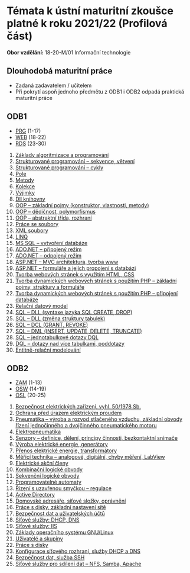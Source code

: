 # Témata k ústní maturitní zkoušce platné k roku 2021/22 (Profilová část)
**Obor vzdělání:** 18-20-M/01 Informační technologie

## Dlouhodobá maturitní práce
- Zadaná zadavatelem / učitelem
- Při pokrytí aspoň jednoho předmětu z ODB1 i ODB2 odpadá praktická maturitní práce
## ODB1
- [PRG](https://github.com/SPSOAFM-IT18/maturita/tree/main/ICT/PRG) (1-17)
- [WEB](https://github.com/SPSOAFM-IT18/maturita/tree/main/ICT/WEB) (18-22)
- [RDS](https://github.com/SPSOAFM-IT18/maturita/tree/main/ICT/RDS) (23-30)

1. [Základy algoritmizace a programování](https://github.com/SPSOAFM-IT18/maturita/blob/main/PRG/01-zaklady-algoritmizace-a-programovani.md)
2. [Strukturované programování – sekvence, větvení](https://github.com/SPSOAFM-IT18/maturita/blob/main/PRG/02-strukturovane-programovani-sekvence.md)
3. [Strukturované programování – cykly](https://github.com/SPSOAFM-IT18/maturita/blob/main/ICT/PRG/03-Strukturovane-programovani-cykly.md)
4. [Pole](https://github.com/SPSOAFM-IT18/maturita/blob/main/ICT/PRG/04-Pole.md)
5. [Metody](https://github.com/SPSOAFM-IT18/maturita/blob/main/ICT/PRG/05-Metody.md)
6. [Kolekce](https://github.com/SPSOAFM-IT18/maturita/blob/main/ICT/PRG/06-Kolekce.md)
7. [Výjimky](https://github.com/SPSOAFM-IT18/maturita/blob/main/ICT/PRG/07-V%C3%BDjimky.md)
8. [Dll knihovny](https://github.com/SPSOAFM-IT18/maturita/blob/main/ICT/PRG/08-Dll-knihovny.md)
9. [OOP – základní pojmy (konstruktor, vlastnosti, metody)](https://github.com/SPSOAFM-IT18/maturita/blob/main/ICT/PRG/09-OOP-z%C3%A1kladn%C3%AD-pojmy(konstruktor%2Cvlastnosti%2Cmetody).md)
10. [OOP – dědičnost, polymorfismus](https://github.com/SPSOAFM-IT18/maturita/blob/main/ICT/PRG/10-OOP-d%C4%9Bdi%C4%8Dnost%2Cpolymorfismus.md)
11. [OOP – abstraktní třída, rozhraní](https://github.com/SPSOAFM-IT18/maturita/blob/main/ICT/PRG/11-OOP-abstraktn%C3%AD-t%C5%99%C3%ADda%2Crozhran%C3%AD.md)
12. [Práce se soubory](https://github.com/SPSOAFM-IT18/maturita/blob/main/ICT/PRG/12-Pr%C3%A1ce-se-soubory.md)
13. [XML soubory](https://github.com/SPSOAFM-IT18/maturita/blob/main/ICT/PRG/13-XML-soubory.md)
14. [LINQ](https://github.com/SPSOAFM-IT18/maturita/blob/main/ICT/PRG/14-LINQ.md)
15. [MS SQL – vytvoření databáze](https://github.com/SPSOAFM-IT18/maturita/blob/main/ICT/PRG/15-MS-SQL.md)
16. [ADO.NET – připojený režim](https://github.com/SPSOAFM-IT18/maturita/blob/main/ICT/PRG/16-ADO.NET-p%C5%99ipojen%C3%BD-re%C5%BEim.md)
17. [ADO.NET – odpojený režim](https://github.com/SPSOAFM-IT18/maturita/blob/main/ICT/PRG/17-ADO.NET-odpojen%C3%BD-re%C5%BEim.md)
18. [ASP.NET – MVC architektura, tvorba www](https://github.com/SPSOAFM-IT18/maturita/blob/main/ICT/WEB/18-ASP.NET-MVC-architektura%2Ctvorba-www.md)
19. [ASP.NET – formuláře a jejích propojení s databázi](https://github.com/SPSOAFM-IT18/maturita/blob/main/ICT/WEB/19-ASP.NET-formul%C3%A1%C5%99e-a-jejich-propojen%C3%AD-s-datab%C3%A1z%C3%AD.md)
20. [Tvorba webových stránek s využitím HTML, CSS](https://github.com/SPSOAFM-IT18/maturita/blob/main/ICT/WEB/20-Tvorba-webov%C3%BDch-str%C3%A1nek-s-vyu%C5%BEit%C3%ADm-HTML%2CCSS.md)
21. [Tvorba dynamických webových stránek s použitím PHP – základní pojmy, struktury a formuláře](https://github.com/SPSOAFM-IT18/maturita/blob/main/ICT/WEB/21-Tvorba-dynamick%C3%BDch-webov%C3%BDch-str%C3%A1nek-s-pou%C5%BEit%C3%ADm-PHP-z%C3%A1kladn%C3%AD-pojmy%2Cstruktury-a-formul%C3%A1%C5%99e.md)
22. [Tvorba dynamických webových stránek s použitím PHP – připojení databáze](https://github.com/SPSOAFM-IT18/maturita/blob/main/ICT/WEB/22-Tvorba-dynamick%C3%BDch-webov%C3%BDch-str%C3%A1nek-s-pou%C5%BEit%C3%ADm-PHP-p%C5%99ipojen%C3%AD-datab%C3%A1ze.md)
23. [Relační datový model](https://github.com/SPSOAFM-IT18/maturita/blob/main/ICT/RDS/23-Rela%C4%8Dn%C3%AD-datab%C3%A1zov%C3%BD-model.md)
24. [SQL – DLL (syntaxe jazyka SQL CREATE, DROP)](https://github.com/SPSOAFM-IT18/maturita/blob/main/ICT/RDS/24-SQL-DLL(syntaxe-jazyka-SQL-CREATE%2CDROP).md)
25. [SQL – DLL (změna struktury tabulek)](https://github.com/SPSOAFM-IT18/maturita/blob/main/ICT/RDS/25-SQL-DLL(zm%C4%9Bna-struktury-tabulek).md)
26. [SQL – DCL (GRANT, REVOKE)](https://github.com/SPSOAFM-IT18/maturita/blob/main/ICT/RDS/26-SQL-DCL(GRANT%2CREVOKE).md)
27. [SQL – DML (INSERT, UPDATE, DELETE, TRUNCATE)](https://github.com/SPSOAFM-IT18/maturita/blob/main/ICT/RDS/27-SQL-DML(INSERT%2CUPDATE%2CDELETE%2CTRUNCATE).md)
28. [SQL – jednotabulkové dotazy DQL](https://github.com/SPSOAFM-IT18/maturita/blob/main/ICT/RDS/28-SQL-jednotabulkov%C3%A9-dotazy-DQL.md)
29. [DQL – dotazy nad více tabulkami, poddotazy](https://github.com/SPSOAFM-IT18/maturita/blob/main/ICT/RDS/29-DQL-dotazy-nad-v%C3%ADce-tabulkami%2Cpoddotazy.md)
30. [Entitně-relační modelování](https://github.com/SPSOAFM-IT18/maturita/blob/main/ICT/RDS/30-Entitn%C4%9B-rela%C4%8Dn%C3%AD-modelov%C3%A1n%C3%AD.md)

## ODB2
- [ZAM](https://github.com/SPSOAFM-IT18/maturita/tree/main/ICT/ZAM) (1-13)
- [OSW](https://github.com/SPSOAFM-IT18/maturita/tree/main/ICT/OSW) (14-19)
- [OSL](https://github.com/SPSOAFM-IT18/maturita/tree/main/ICT/OSL) (20-25)

1. [Bezpečnost elektrických zařízení, vyhl. 50/1978 Sb.](https://github.com/SPSOAFM-IT18/maturita/blob/main/ICT/ZAM/01-Bezpe%C4%8Dnost-elektrick%C3%BDch-za%C5%99%C3%ADzen%C3%AD%2Cvyhl.-50-1978-Sb.md)
2. [Ochrana před úrazem elektrickým proudem](https://github.com/SPSOAFM-IT18/maturita/blob/main/ICT/ZAM/02-Ochrana-p%C5%99ed-%C3%BArazem-elektrick%C3%BDm-proudem.md)
3. [Pneumatika – výroba a rozvod stlačeného vzduchu, základní obvody řízení jednočinného a dvojčinného pneumatického motoru](https://github.com/SPSOAFM-IT18/maturita/blob/main/ICT/ZAM/03-Pneumatika-v%C3%BDroba-a-rozvod-stla%C4%8Den%C3%A9ho-vzduchu%2Cz%C3%A1kladn%C3%AD-obvody-%C5%99%C3%ADzen%C3%AD-jedno%C4%8Dinn%C3%A9ho-a-dvoj%C4%8Dinn%C3%A9ho-pneumatick%C3%A9ho-motoru.md)
4. [Elektropneumatika](https://github.com/SPSOAFM-IT18/maturita/blob/main/ICT/ZAM/04-Elektropneumatika.md)
5. [Senzory – definice, dělení, principy činnosti, bezkontaktní snímače](https://github.com/SPSOAFM-IT18/maturita/blob/main/ICT/ZAM/05-Senzory-definice%2Cd%C4%9Blen%C3%AD%2Cprincipy-%C4%8Dinnosti%2Cbezkontaktn%C3%AD-sn%C3%ADma%C4%8De.md)
6. [Výroba elektrické energie, generátory](https://github.com/SPSOAFM-IT18/maturita/blob/main/ICT/ZAM/06-V%C3%BDroba-elektrick%C3%A9-energie%2Cgener%C3%A1tory.md)
7. [Přenos elektrické energie, transformátory](https://github.com/SPSOAFM-IT18/maturita/blob/main/ICT/ZAM/07-P%C5%99enos-elektrick%C3%A9-energie%2Ctransform%C3%A1tory.md)
8. [Měřicí technika – analogové, digitální, chyby měření, LabView](https://github.com/SPSOAFM-IT18/maturita/blob/main/ICT/ZAM/08-M%C4%9B%C5%99ic%C3%AD-technika-analogov%C3%A9%2Cdigit%C3%A1ln%C3%AD%2Cchyby-m%C4%9B%C5%99en%C3%AD%2CLabView.md)
9. [Elektrické akční členy](https://github.com/SPSOAFM-IT18/maturita/blob/main/ICT/ZAM/09-Elektrick%C3%A9-ak%C4%8Dn%C3%AD-%C4%8Dleny.md)
10. [Kombinační logické obvody](https://github.com/SPSOAFM-IT18/maturita/blob/main/ICT/ZAM/10-Kombina%C4%8Dn%C3%AD-logick%C3%A9-obvody.md)
11. [Sekvenční logické obvody](https://github.com/SPSOAFM-IT18/maturita/blob/main/ICT/ZAM/11-Sekven%C4%8Dn%C3%AD-logick%C3%A9-obvody.md)
12. [Programovatelné automaty](https://github.com/SPSOAFM-IT18/maturita/blob/main/ICT/ZAM/12-Programovateln%C3%A9-automaty.md)
13. [Řízení s uzavřenou smyčkou – regulace](https://github.com/SPSOAFM-IT18/maturita/blob/main/ICT/ZAM/13-%C5%98%C3%ADzen%C3%AD-s-uzav%C5%99enou-smy%C4%8Dkou-regulace.md)
14. [Active Directory](https://github.com/SPSOAFM-IT18/maturita/blob/main/ICT/OSW/14-Active-directory.md)
15. [Domovské adresáře, síťové složky, oprávnění](https://github.com/SPSOAFM-IT18/maturita/blob/main/ICT/OSW/15-Domovsk%C3%A9-adres%C3%A1%C5%99e%2Cs%C3%AD%C5%A5ov%C3%A9-slo%C5%BEky-opr%C3%A1vn%C4%9Bn%C3%AD.md)
16. [Práce s disky, základní nastavení sítě](https://github.com/SPSOAFM-IT18/maturita/blob/main/ICT/OSW/16-Pr%C3%A1ce-s-disky%2Cz%C3%A1kladn%C3%AD-nastaven%C3%AD-s%C3%ADt%C4%9B.md)
17. [Bezpečnost dat a uživatelských účtů](https://github.com/SPSOAFM-IT18/maturita/blob/main/ICT/OSW/17-Bezpe%C4%8Dnost-dat-a-u%C5%BEivatelsk%C3%BDch-%C3%BA%C4%8Dt%C5%AF.md)
18. [Síťové služby: DHCP, DNS](https://github.com/SPSOAFM-IT18/maturita/blob/main/ICT/OSW/18-S%C3%AD%C5%A5ov%C3%A9-slu%C5%BEby:DHCP%2CDNS.md)
19. [Síťové služby: IIS](https://github.com/SPSOAFM-IT18/maturita/blob/main/ICT/OSW/19.S%C3%AD%C5%A5ov%C3%A9-slu%C5%BEby:IIS.md)
20. [Základy operačního systému GNU/Linux](https://github.com/SPSOAFM-IT18/maturita/blob/main/ICT/OSL/20-Z%C3%A1klady-opera%C4%8Dn%C3%ADho-syst%C3%A9mu-GNU-Linux.md)
21. [Uživatelé a skupiny](https://github.com/SPSOAFM-IT18/maturita/blob/main/ICT/OSL/21-U%C5%BEivatel%C3%A9-a-skupiny.md)
22. [Práce s disky](https://github.com/SPSOAFM-IT18/maturita/blob/main/ICT/OSL/22-Pr%C3%A1ce-s-disky.md)
23. [Konfigurace síťového rozhraní, služby DHCP a DNS](https://github.com/SPSOAFM-IT18/maturita/blob/main/ICT/OSL/23-Konfigurace-s%C3%AD%C5%A5ov%C3%A9ho-rozhran%C3%AD%2Cslu%C5%BEby-DHCP-a-DNS.md)
24. [Bezpečnost dat, služba SSH](https://github.com/SPSOAFM-IT18/maturita/blob/main/ICT/OSL/24-Bezpe%C4%8Dnost-dat%2Cslu%C5%BEba-SSH.md)
25. [Síťové služby pro sdílení dat – NFS, Samba, Apache](https://github.com/SPSOAFM-IT18/maturita/blob/main/ICT/OSL/25-S%C3%AD%C5%A5ov%C3%A9-slu%C5%BEby-pro-sd%C3%ADlen%C3%AD-dat-NFS%2CSamba%2CApache.md)
